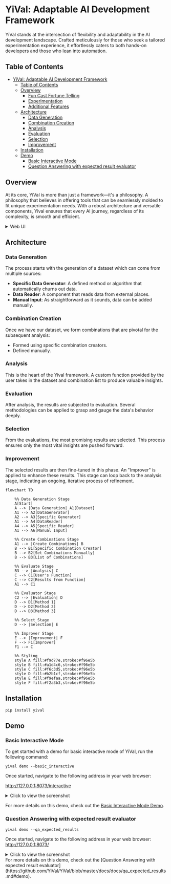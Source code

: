 # YiVal: Adaptable AI Development Framework

YiVal stands at the intersection of flexibility and adaptability in the AI development landscape. Crafted meticulously for those who seek a tailored experimentation experience, it effortlessly caters to both hands-on developers and those who lean into automation.

## Table of Contents

- [YiVal: Adaptable AI Development Framework](#yival-adaptable-ai-development-framework)
    - [Table of Contents](#table-of-contents)
    - [Overview](#overview)
        - [Fun Cast Fortune Telling](#fun-cast-fortune-telling)
        - [Experimentation](#experimentation)
        - [Additional Features](#additional-features)
    - [Architecture](#architecture)
        - [Data Generation](#data-generation)
        - [Combination Creation](#combination-creation)
        - [Analysis](#analysis)
        - [Evaluation](#evaluation)
        - [Selection](#selection)
        - [Improvement](#improvement)
    - [Installation](#installation)
    - [Demo](#demo)
        - [Basic Interactive Mode](#basic-interactive-mode)
        - [Question Answering with expected result evaluator](#question-answering-with-expected-result-evaluator)

## Overview

At its core, YiVal is more than just a framework—it's a philosophy. A philosophy that believes in offering tools that can be seamlessly molded to fit unique experimentation needs. With a robust architecture and versatile components, Yival ensures that every AI journey, regardless of its complexity, is smooth and efficient.

<details>
<summary> Web UI</summary>

### Fun Cast Fortune Telling

Dive into the world of YiChing and discover your fortune on our index page. A fun and interactive way to get started with Yival.
<img width="1344" alt="Screenshot 2023-08-16 at 10 50 57 PM" src="https://github.com/YiVal/YiVal/assets/1544154/b5c04295-7809-4331-8cce-cc4a1ceea73c">

### Experimentation

- **Experiment Result Analysis**: Gain insights into aggregated outputs for each combination, evaluator outcomes, average latency, token usage, and sample test case results. The best combinations will be highlighted for ease of reference.
<img width="1360" alt="Screenshot 2023-08-16 at 10 51 57 PM" src="https://github.com/YiVal/YiVal/assets/1544154/054e7659-ceb1-4048-af4e-301958b0b675">

- **Data Analysis Page**: Delve deep into your experiment data, extracting meaningful insights and patterns that can guide further experimentation.
<img width="1349" alt="Screenshot 2023-08-16 at 10 54 50 PM" src="https://github.com/YiVal/YiVal/assets/1544154/3440b51c-f607-477d-9092-94be94b4ebbe">

- **Detailed Test Results**: A granular look at each test case result for every combination, providing a comprehensive understanding of the experiment's outcomes.
<img width="1321" alt="Screenshot 2023-08-16 at 10 57 22 PM" src="https://github.com/YiVal/YiVal/assets/1544154/8f1f9e04-e94c-473e-b7f8-83e6ce0f16e8">

- **Improver Experiment Result Analysis**: After the improvement phase, see the aggregated outputs for each combination. This includes evaluator outputs, average latency, token usage, and sample test cases, with the best combinations highlighted.
<img width="1322" alt="Screenshot 2023-08-16 at 10 57 58 PM" src="https://github.com/YiVal/YiVal/assets/1544154/fd087b34-d3d4-48bb-800e-68cf09e47e5d">

- **Improver Detailed Test Results**: Post-improvement, this page offers a detailed view of each test case result for every combination, showcasing the enhancement in results.
<img width="1283" alt="Screenshot 2023-08-16 at 10 58 18 PM" src="https://github.com/YiVal/YiVal/assets/1544154/3145de90-04b4-4cd6-8405-fae0ecb40545">

### Additional Features

- **Export Data**: Securely store and export your experiment for future reference or to share with peers.
<img width="295" alt="Screenshot 2023-08-16 at 10 59 01 PM" src="https://github.com/YiVal/YiVal/assets/1544154/2664fd03-0a3c-43ff-b065-8ea6cf440158">

- **Rating**: Human touch matters. Add ratings to each test case on the experiment results page based on configurable criteria.
<img width="1132" alt="Screenshot 2023-08-16 at 10 59 18 PM" src="https://github.com/YiVal/YiVal/assets/1544154/87161a42-711a-4fc5-bb87-93e79d745554">

- **Interactive Mode**: Flexibility at its best. Enter new test cases for combinations, tailoring your experimentation in real-time.
<img width="1358" alt="Screenshot 2023-08-16 at 11 02 37 PM" src="https://github.com/YiVal/YiVal/assets/1544154/f2ed3997-5f3c-4376-89a8-3ed3c5df0720">

</details>

## Architecture

### Data Generation

The process starts with the generation of a dataset which can come from multiple sources:

- **Specific Data Generator**: A defined method or algorithm that automatically churns out data.
- **Data Reader**: A component that reads data from external places.
- **Manual Input**: As straightforward as it sounds, data can be added manually.

### Combination Creation

Once we have our dataset, we form combinations that are pivotal for the subsequent analysis:

- Formed using specific combination creators.
- Defined manually.

### Analysis

This is the heart of the Yival framework. A custom function provided by the user takes in the dataset and combination list to produce valuable insights.

### Evaluation

After analysis, the results are subjected to evaluation. Several methodologies can be applied to grasp and gauge the data's behavior deeply.

### Selection

From the evaluations, the most promising results are selected. This process ensures only the most vital insights are pushed forward.

### Improvement

The selected results are then fine-tuned in this phase. An "Improver" is applied to enhance these results. This stage can loop back to the analysis stage, indicating an ongoing, iterative process of refinement.

```mermaid
flowchart TD

    %% Data Generation Stage
    A[Start]
    A --> |Data Generation| A1[Dataset]
    A1 --> A2[DataGenerator]
    A2 --> A3[Specific Generator]
    A1 --> A4[DataReader]
    A4 --> A5[Specific Reader]
    A1 --> A6[Manual Input]

    %% Create Combinations Stage
    A1 --> |Create Combinations| B
    B --> B1[Specific Combination Creator]
    B --> B2[Set Combinations Manually]
    B --> B3[List of Combinations]

    %% Evaluate Stage
    B3 --> |Analysis| C
    C --> C1[User's Function]
    C --> C2[Results from Function]
    A1 --> C1

    %% Evaluator Stage
    C2 --> |Evaluation| D
    D --> D1[Method 1]
    D --> D2[Method 2]
    D --> D3[Method 3]

    %% Select Stage
    D --> |Selection| E

    %% Improver Stage
    E --> |Improvement| F
    F --> F1[Improver]
    F1 --> C

    %% Styling
    style A fill:#f9d77e,stroke:#f96e5b
    style B fill:#a1d4c6,stroke:#f96e5b
    style C fill:#f6c3d5,stroke:#f96e5b
    style D fill:#b2b1cf,stroke:#f96e5b
    style E fill:#f9efaa,stroke:#f96e5b
    style F fill:#f2a3b3,stroke:#f96e5b
```

## Installation

```
pip install yival
```

## Demo

### Basic Interactive Mode

To get started with a demo for basic interactive mode of YiVal, run the following command:

```
yival demo --basic_interactive
```

Once started, navigate to the following address in your web browser:

<http://127.0.0.1:8073/interactive>
<details>
  <summary>Click to view the screenshot</summary>
  
  ![Screenshot 2023-08-17 at 10 55 31 PM](https://github.com/YiVal/YiVal/assets/1544154/a720c3ad-1288-4830-8a3d-377d9827f46e)
  
</details>

For more details on this demo, check out the [Basic Interactive Mode Demo](https://github.com/YiVal/YiVal/blob/master/docs/docs/basic_interactive_mode.md#demo).

### Question Answering with expected result evaluator

```
yival demo --qa_expected_results
```

Once started, navigate to the following address in your web browser:
<http://127.0.0.1:8073/>
<details>
  <summary>Click to view the screenshot</summary>
  
 <img width="1288" alt="Screenshot 2023-08-18 at 1 11 44 AM" src="https://github.com/YiVal/YiVal/assets/1544154/4e9a182f-07ba-413e-9160-f38bfdc743ce">

</details>
For more details on this demo, check out the [Question Answering with expected result evaluator](https://github.com/YiVal/YiVal/blob/master/docs/docs/qa_expected_results.md#demo).
